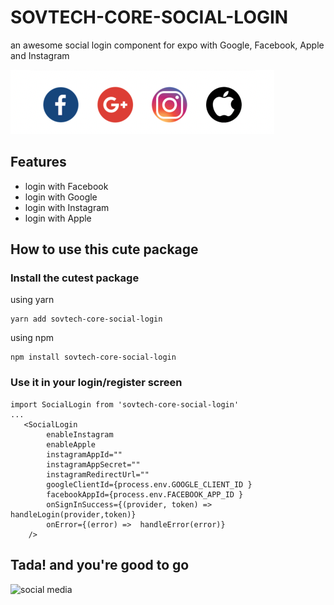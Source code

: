 # SOVTECH-CORE-SOCIAL-LOGIN

an awesome social login component for expo with Google, Facebook, Apple and Instagram

![screenshot](image.png)

## Features

- login with Facebook
- login with Google
- login with Instagram
- login with Apple

## How to use this cute package

### Install the cutest package

using yarn

```
yarn add sovtech-core-social-login
```

using npm

```
npm install sovtech-core-social-login
```

### Use it in your login/register screen

```
import SocialLogin from 'sovtech-core-social-login'
...
   <SocialLogin
        enableInstagram
        enableApple
        instagramAppId=""
        instagramAppSecret=""
        instagramRedirectUrl=""
        googleClientId={process.env.GOOGLE_CLIENT_ID }
        facebookAppId={process.env.FACEBOOK_APP_ID }
        onSignInSuccess={(provider, token) => handleLogin(provider,token)}
        onError={(error) =>  handleError(error)}
    />

```

## Tada! and you're good to go

![social media](https://media.giphy.com/media/3QwogXfR2vfZS/giphy.gif)
